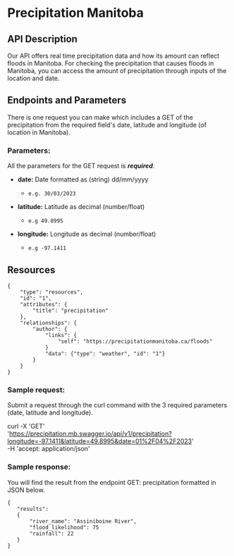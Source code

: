 # Precipitation Manitoba

## API Description  
Our API offers real time precipitation data and how its amount can reflect floods in Manitoba. For checking the precipitation that causes floods in Manitoba, you can access the amount of precipitation through inputs of the location and date. 

## Endpoints and Parameters
There is one request you can make which includes a GET of the precipitation from the required field's date, latitude and longitude (of location in Manitoba).


### Parameters:
All the parameters for the GET request is ___required___.

- __date:__  Date formatted as (string) dd/mm/yyyy
    - ```e.g. 30/03/2023```  

- __latitude:__ Latitude as decimal (number/float)
    - ```e.g 49.8995```  

- __longitude:__ Longitude as decimal (number/float)
    - ```e.g -97.1411```


## Resources

```
{ 
    "type": "resources",
    "id": "1",
    "attributes": {
        "title": "precipitation"
    },
    "relationships": {
        "author": {
            "links": {
                "self": "https://precipitationmanitoba.ca/floods"
            }
            "data": {"type": "weather", "id": "1"}
        }
    }
} 
```

### Sample request:

Submit a request through the curl command with the 3 required parameters (date, latitude and longitude).

curl -X 'GET' \
  'https://precipitation.mb.swagger.io/api/v1/precipitation?longitude=-97.1411&latitude=49.8995&date=01%2F04%2F2023' \
  -H 'accept: application/json'

### Sample response: 
 
You will find the result from the endpoint GET: precipitation formatted in JSON below. 

```
{
   "results":
   {
       "river_name": "Assiniboine River",
       "flood_likelihood": 75
       "rainfall": 22
   }
}
```
